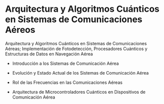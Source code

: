 # Arquitectura y Algoritmos Cuánticos en Sistemas de Comunicaciones Aéreos
Arquitectura y Algoritmos Cuánticos en Sistemas de Comunicaciones Aéreas; Implementación de Fotodetección, Procesadores Cuánticos y Estructuras de Datos en Navegación Aérea

- Introducción a los Sistemas de Comunicación Aérea 

- Evolución y Estado Actual de los Sistemas de Comunicación Aérea

- Rol de las Frecuencias en las Comunicaciones Aéreas

- Arquitectura de Microcontroladores Cuánticos en Dispositivos de Comunicación Aérea


